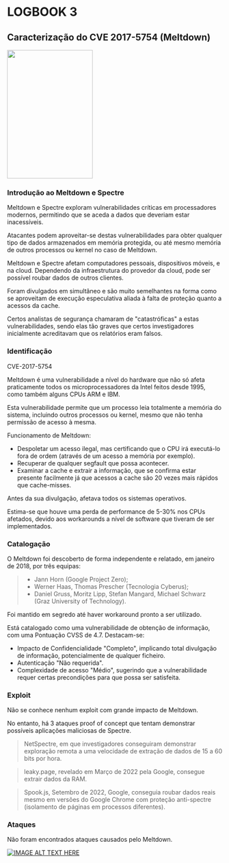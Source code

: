 # LOGBOOK 3

## Caracterização do CVE 2017-5754 (Meltdown)
<img src="https://meltdownattack.com/meltdown.png" width = 200 height = 300>

### Introdução ao Meltdown e Spectre

Meltdown e Spectre exploram vulnerabilidades críticas em processadores modernos, permitindo que se aceda a dados que deveriam estar inacessíveis.

Atacantes podem aproveitar-se destas vulnerabilidades para obter qualquer tipo de dados armazenados em memória protegida, ou até mesmo memória de outros processos ou kernel no caso de Meltdown.

Meltdown e Spectre afetam computadores pessoais, dispositivos móveis, e na cloud. Dependendo da infraestrutura do provedor da cloud, pode ser possível roubar dados de outros clientes.

Foram divulgados em simultâneo e são muito semelhantes na forma como se aproveitam de execução especulativa aliada à falta de proteção quanto a acessos da cache.

Certos analistas de segurança chamaram de "catastróficas" a estas vulnerabilidades, sendo elas tão graves que certos investigadores inicialmente acreditavam que os relatórios eram falsos.

### Identificação 

CVE-2017-5754

Meltdown é uma vulnerabilidade a nível do hardware que não só afeta praticamente todos os microprocessadores da Intel feitos desde 1995, como também alguns CPUs ARM e IBM.

Esta vulnerabilidade permite que um processo leia totalmente a memória do sistema, incluindo outros processos ou kernel, mesmo que não tenha permissão de acesso à mesma.

Funcionamento de Meltdown:
 - Despoletar um acesso ilegal, mas certificando que o CPU irá executá-lo fora de ordem (através de um acesso a memória por exemplo).
 - Recuperar de qualquer segfault que possa acontecer.
 - Examinar a cache e extrair a informação, que se confirma estar presente facilmente já que acessos a cache são 20 vezes mais rápidos que cache-misses.

Antes da sua divulgação, afetava todos os sistemas operativos.

Estima-se que houve uma perda de performance de 5-30% nos CPUs afetados, devido aos workarounds a nível de software que tiveram de ser implementados.

### Catalogação

O Meltdown foi descoberto de forma independente e relatado, em janeiro de 2018, por três equipas:
> - Jann Horn (Google Project Zero);
> - Werner Haas, Thomas Prescher (Tecnologia Cyberus);
> - Daniel Gruss, Moritz Lipp, Stefan Mangard, Michael Schwarz (Graz University of Technology).

Foi mantido em segredo até haver workaround pronto a ser utilizado.

Está catalogado como uma vulnerabilidade de obtenção de informação, com uma Pontuação CVSS de 4.7.
Destacam-se:
 - Impacto de Confidencialidade "Completo", implicando total divulgação de informação, potencialmente de qualquer ficheiro.
 - Autenticação "Não requerida".
 - Complexidade de acesso "Médio", sugerindo que a vulnerabilidade requer certas precondições para que possa ser satisfeita.


### Exploit
Não se conhece nenhum exploit com grande impacto de Meltdown.

No entanto, há 3 ataques proof of concept que tentam demonstrar possíveis aplicações maliciosas de Spectre.

>NetSpectre, em que investigadores conseguiram demonstrar exploração remota a uma velocidade de extração de dados de 15 a 60 bits por hora.

>leaky.page, revelado em Março de 2022 pela Google, consegue extrair dados da RAM.

>Spook.js, Setembro de 2022, Google, conseguia roubar dados reais mesmo em versões do Google Chrome com proteção anti-spectre (isolamento de páginas em processos diferentes).

### Ataques 
Não foram encontrados ataques causados pelo Meltdown.

[![IMAGE ALT TEXT HERE](http://img.youtube.com/vi/fq3abPnEEGE/0.jpg)](https://www.youtube.com/watch?v=fq3abPnEEGE)
